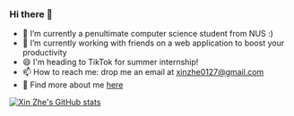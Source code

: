 ### Hi there 👋
- 🌱 I’m currently a penultimate computer science student from NUS :)
- 🔭 I’m currently working with friends on a web application to boost your productivity 
- 😄 I'm heading to TikTok for summer internship!
- 📫 How to reach me: drop me an email at xinzhe0127@gmail.com
- 👯 Find more about me [here](https://xz0127.github.io/portfolio/)


[![Xin Zhe's GitHub stats](https://github-readme-stats.vercel.app/api?username=xz0127&repo=github-readme-stats&count_private=true&show_icons=true&theme=tokyonight&include_all_commits=true&hide=stars,contribs)](https://github.com/anuraghazra/github-readme-stats)

<!--
**xz0127/xz0127** is a ✨ _special_ ✨ repository because its `README.md` (this file) appears on your GitHub profile.

Here are some ideas to get you started:

- 🔭 I’m currently working on ...
- 🌱 I’m currently learning ...
- 👯 I’m looking to collaborate on ...
- 🤔 I’m looking for help with ...
- 💬 Ask me about ...
- 📫 How to reach me: ...
- 😄 Pronouns: ...
- ⚡ Fun fact: ...
-->
